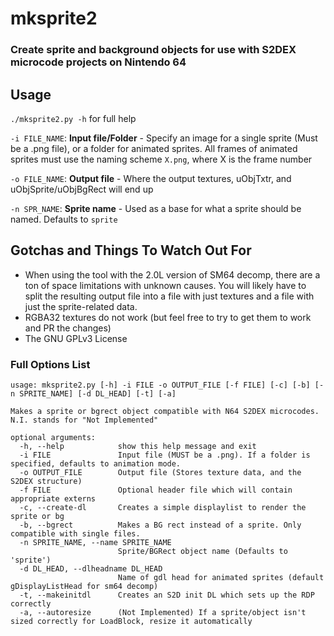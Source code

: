 # mksprite2
### Create sprite and background objects for use with S2DEX microcode projects on Nintendo 64

## Usage
`./mksprite2.py -h` for full help

`-i FILE_NAME`: **Input file/Folder** - Specify an image for a single sprite (Must be a .png file), or a folder for animated sprites. All frames of animated sprites must use the naming scheme `X.png`, where X is the frame number

`-o FILE_NAME`: **Output file** - Where the output textures, uObjTxtr, and uObjSprite/uObjBgRect will end up

`-n SPR_NAME`: **Sprite name** - Used as a base for what a sprite should be named. Defaults to `sprite`

## Gotchas and Things To Watch Out For
- When using the tool with the 2.0L version of SM64 decomp, there are a ton of space limitations with unknown causes. You will likely have to split the resulting output file into a file with just textures and a file with just the sprite-related data.
- RGBA32 textures do not work (but feel free to try to get them to work and PR the changes)
- The GNU GPLv3 License

### Full Options List
```
usage: mksprite2.py [-h] -i FILE -o OUTPUT_FILE [-f FILE] [-c] [-b] [-n SPRITE_NAME] [-d DL_HEAD] [-t] [-a]

Makes a sprite or bgrect object compatible with N64 S2DEX microcodes. N.I. stands for "Not Implemented"

optional arguments:
  -h, --help            show this help message and exit
  -i FILE               Input file (MUST be a .png). If a folder is specified, defaults to animation mode.
  -o OUTPUT_FILE        Output file (Stores texture data, and the S2DEX structure)
  -f FILE               Optional header file which will contain appropriate externs
  -c, --create-dl       Creates a simple displaylist to render the sprite or bg
  -b, --bgrect          Makes a BG rect instead of a sprite. Only compatible with single files.
  -n SPRITE_NAME, --name SPRITE_NAME
                        Sprite/BGRect object name (Defaults to 'sprite')
  -d DL_HEAD, --dlheadname DL_HEAD
                        Name of gdl head for animated sprites (default gDisplayListHead for sm64 decomp)
  -t, --makeinitdl      Creates an S2D init DL which sets up the RDP correctly
  -a, --autoresize      (Not Implemented) If a sprite/object isn't sized correctly for LoadBlock, resize it automatically
  ```
